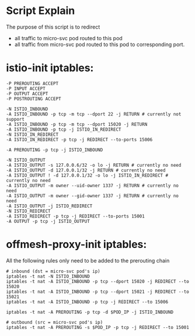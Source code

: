 # Script Explain
The purpose of this script is to redirect
 - all traffic to micro-svc pod routed to this pod
 - all traffic from micro-svc pod routed to this pod
to corresponding port.

# istio-init iptables:
```shell
-P PREROUTING ACCEPT
-P INPUT ACCEPT
-P OUTPUT ACCEPT
-P POSTROUTING ACCEPT

-N ISTIO_INBOUND
-A ISTIO_INBOUND -p tcp -m tcp --dport 22 -j RETURN # currently not support
-A ISTIO_INBOUND -p tcp -m tcp --dport 15020 -j RETURN
-A ISTIO_INBOUND -p tcp -j ISTIO_IN_REDIRECT
-N ISTIO_IN_REDIRECT
-A ISTIO_IN_REDIRECT -p tcp -j REDIRECT --to-ports 15006

-A PREROUTING -p tcp -j ISTIO_INBOUND

-N ISTIO_OUTPUT
-A ISTIO_OUTPUT -s 127.0.0.6/32 -o lo -j RETURN # currently no need
-A ISTIO_OUTPUT -d 127.0.0.1/32 -j RETURN # currently no need
-A ISTIO_OUTPUT ! -d 127.0.0.1/32 -o lo -j ISTIO_IN_REDIRECT # currently no need
-A ISTIO_OUTPUT -m owner --uid-owner 1337 -j RETURN # currently no need
-A ISTIO_OUTPUT -m owner --gid-owner 1337 -j RETURN # currently no need
-A ISTIO_OUTPUT -j ISTIO_REDIRECT
-N ISTIO_REDIRECT
-A ISTIO_REDIRECT -p tcp -j REDIRECT --to-ports 15001
-A OUTPUT -p tcp -j ISTIO_OUTPUT
```
# offmesh-proxy-init iptables:

All the following rules only need to be added to the prerouting chain
```shell
# inbound (dst = micro-svc pod's ip)
iptables -t nat -N ISTIO_INBOUND
iptables -t nat -A ISTIO_INBOUND -p tcp --dport 15020 -j REDIRECT --to 15020
iptables -t nat -A ISTIO_INBOUND -p tcp --dport 15021 -j REDIRECT --to 15021
iptables -t nat -A ISTIO_INBOUND -p tcp -j REDIRECT --to 15006

iptables -t nat -A PREROUTING -p tcp -d $POD_IP -j ISTIO_INBOUND

# outbound (src = micro-svc pod's ip)
iptables -t nat -A PREROUTING -s $POD_IP -p tcp -j REDIRECT --to 15001
```


